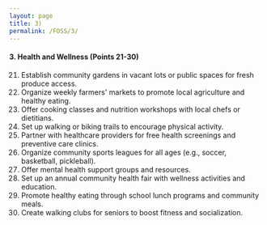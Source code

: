 ```yaml
---
layout: page
title: 3)
permalink: /FOSS/3/
---
```


#### 3. Health and Wellness (Points 21-30)

21. Establish community gardens in vacant lots or public spaces for fresh produce access.
22. Organize weekly farmers' markets to promote local agriculture and healthy eating.
23. Offer cooking classes and nutrition workshops with local chefs or dietitians.
24. Set up walking or biking trails to encourage physical activity.
25. Partner with healthcare providers for free health screenings and preventive care clinics.
26. Organize community sports leagues for all ages (e.g., soccer, basketball, pickleball).
27. Offer mental health support groups and resources.
28. Set up an annual community health fair with wellness activities and education.
29. Promote healthy eating through school lunch programs and community meals.
30. Create walking clubs for seniors to boost fitness and socialization.
